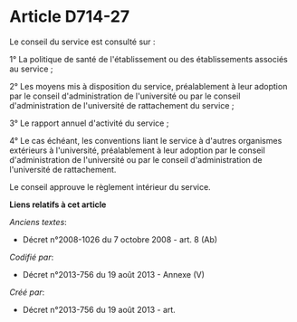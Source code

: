 # Article D714-27

Le conseil du service est consulté sur :

1° La politique de santé de l'établissement ou des établissements associés au service ;

2° Les moyens mis à disposition du service, préalablement à leur adoption par le conseil d'administration de l'université ou
par le conseil d'administration de l'université de rattachement du service ;

3° Le rapport annuel d'activité du service ;

4° Le cas échéant, les conventions liant le service à d'autres organismes extérieurs à l'université, préalablement à leur
adoption par le conseil d'administration de l'université ou par le conseil d'administration de l'université de rattachement.

Le conseil approuve le règlement intérieur du service.

**Liens relatifs à cet article**

_Anciens textes_:

  - Décret n°2008-1026 du 7 octobre 2008 - art. 8 (Ab)

_Codifié par_:

  - Décret n°2013-756 du 19 août 2013 -  Annexe (V)

_Créé par_:

  - Décret n°2013-756 du 19 août 2013 - art.
